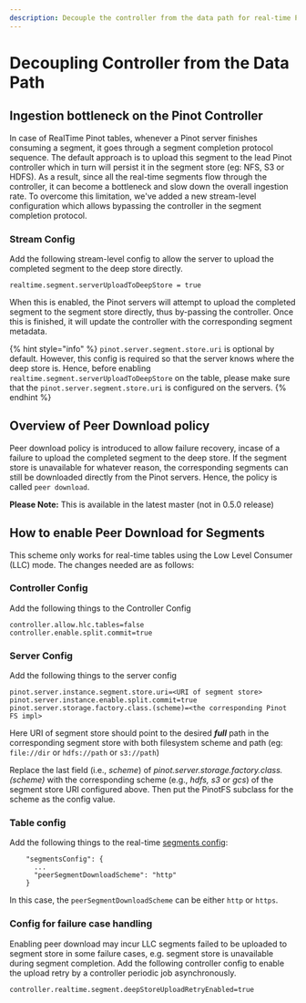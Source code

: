 ```yaml
---
description: Decouple the controller from the data path for real-time Pinot tables.
---
```


# Decoupling Controller from the Data Path

## Ingestion bottleneck on the Pinot Controller

In case of RealTime Pinot tables, whenever a Pinot server finishes consuming a segment, it goes through a segment completion protocol sequence. The default approach is to upload this segment to the lead Pinot controller which in turn will persist it in the segment store (eg: NFS, S3 or HDFS). As a result, since all the real-time segments flow through the controller, it can become a bottleneck and slow down the overall ingestion rate. To overcome this limitation, we've added a new stream-level configuration which allows bypassing the controller in the segment completion protocol.&#x20;

### Stream Config

Add the following stream-level config to allow the server to upload the completed segment to the deep store directly.&#x20;

```
realtime.segment.serverUploadToDeepStore = true
```

When this is enabled, the Pinot servers will attempt to upload the completed segment to the segment store directly, thus by-passing the controller. Once this is finished, it will update the controller with the corresponding segment metadata.&#x20;

{% hint style="info" %}
`pinot.server.segment.store.uri` is optional by default. However, this config is required so that the server knows where the deep store is. Hence, before enabling `realtime.segment.serverUploadToDeepStore` on the table, please make sure that the `pinot.server.segment.store.uri` is configured on the servers.
{% endhint %}

## Overview of Peer Download policy

Peer download policy is introduced to allow failure recovery, incase of a failure to upload the completed segment to the deep store. If the segment store is unavailable for whatever reason, the corresponding segments can still be downloaded directly from the Pinot servers. Hence, the policy  is called `peer download`.

**Please Note:** This is available in the latest master (not in 0.5.0 release)

## How to enable Peer Download for Segments

This scheme only works for real-time tables using the Low Level Consumer (LLC) mode. The changes needed are as follows:

### Controller Config

Add the following things to the Controller Config

```
controller.allow.hlc.tables=false
controller.enable.split.commit=true
```

### Server Config

Add the following things to the server config

```
pinot.server.instance.segment.store.uri=<URI of segment store>
pinot.server.instance.enable.split.commit=true
pinot.server.storage.factory.class.(scheme)=<the corresponding Pinot FS impl>
```

Here URI of segment store should point to the desired _**full**_ path in the corresponding segment store with both filesystem scheme and path (eg: `file://dir` or `hdfs://path` or `s3://path`)

Replace the last field (i.e., _scheme_) of _pinot.server.storage.factory.class.(scheme)_ with the corresponding scheme (e.g., _hdfs, s3_ or _gcs_) of the segment store URI configured above. Then put the PinotFS subclass for the scheme as the config value.

### Table config

Add the following things to the real-time [segments config](https://docs.pinot.apache.org/configuration-reference/table#segmentsconfig):

```
    "segmentsConfig": {
      ...
      "peerSegmentDownloadScheme": "http"
    }
```

In this case, the `peerSegmentDownloadScheme` can be either `http` or `https`.

### Config for failure case handling

Enabling peer download may incur LLC segments failed to be uploaded to segment store in some failure cases, e.g. segment store is unavailable during segment completion. Add the following controller config to enable the upload retry by a controller periodic job asynchronously.

```
controller.realtime.segment.deepStoreUploadRetryEnabled=true
```
